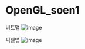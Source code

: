 # OpenGL_soen1


비트맵
![image](https://user-images.githubusercontent.com/59910227/83494790-c062de80-a4f1-11ea-917d-916e53e805ea.png)

픽셀맵
![image](https://user-images.githubusercontent.com/59910227/83499781-d88a2c00-a4f8-11ea-96fa-6d292d811760.png)
